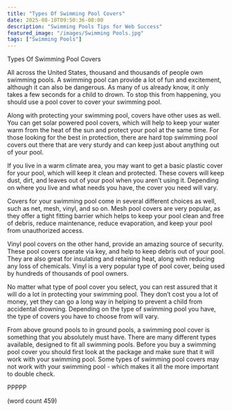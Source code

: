 ```yaml
---
title: "Types Of Swimming Pool Covers"
date: 2025-08-10T09:50:36-08:00
description: "Swimming Pools Tips for Web Success"
featured_image: "/images/Swimming Pools.jpg"
tags: ["Swimming Pools"]
---
```


Types Of Swimming Pool Covers

All across the United States, thousand and thousands of people own swimming pools.  A swimming pool can provide a lot of fun and excitement, although it can also be dangerous.  As many of us already know, it only takes a few seconds for a child to drown.  To stop this from happening, you should use a pool cover to cover your swimming pool.

Along with protecting your swimming pool, covers have other uses as well.  You can get solar powered pool covers, which will help to keep your water warm from the heat of the sun and protect your pool at the same time.  For those looking for the best in protection, there are hard top swimming pool covers out there that are very sturdy and can keep just about anything out of your pool.

If you live in a warm climate area, you may want to get a basic plastic cover for your pool, which will keep it clean and protected. These covers will keep dust, dirt, and leaves out of your pool when you aren’t using it.  Depending on where you live and what needs you have, the cover you need will vary.

Covers for your swimming pool come in several different choices as well, such as net, mesh, vinyl, and so on.  Mesh pool covers are very popular, as they offer a tight fitting barrier which helps to keep your pool clean and free of debris, reduce maintenance, reduce evaporation, and keep your pool from unauthorized access.  

Vinyl pool covers on the other hand, provide an amazing source of security.  These pool covers operate via key, and help to keep debris out of your pool.  They are also great for insulating and retaining heat, along with reducing any loss of chemicals.  Vinyl is a very popular type of pool cover, being used by hundreds of thousands of pool owners.

No matter what type of pool cover you select, you can rest assured that it will do a lot in protecting your swimming pool.  They don’t cost you a lot of money, yet they can go a long way in helping to prevent a child from accidental drowning.  Depending on the type of swimming pool you have, the type of covers you have to choose from will vary.

From above ground pools to in ground pools, a swimming pool cover is something that you absolutely must have.  There are many different types available, designed to fit all swimming pools.  Before you buy a swimming pool cover you should first look at the package and make sure that it will work with your swimming pool.  Some types of swimming pool covers may not work with your swimming pool - which makes it all the more important to double check.

PPPPP

(word count 459)
